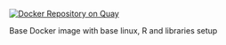 [![Docker Repository on Quay](https://quay.io/repository/epigenomicscrew/base/status "Docker Repository on Quay")](https://quay.io/repository/epigenomicscrew/base)

Base Docker image with base linux, R and libraries setup
